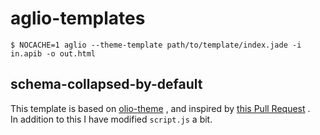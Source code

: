 # aglio-templates

```
$ NOCACHE=1 aglio --theme-template path/to/template/index.jade -i in.apib -o out.html
```

## schema-collapsed-by-default
This template is based on [olio-theme](https://github.com/danielgtaylor/aglio/tree/c52a482e5392849de12ce1cf43245ad66da44745/templates) , and inspired by [this Pull Request](https://github.com/danielgtaylor/aglio/pull/338) .  
In addition to this I have modified `script.js` a bit.
